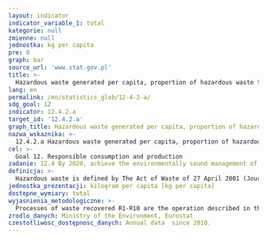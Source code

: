 ```yaml
---
layout: indicator
indicator_variable_1: total
kategorie: null
zmienne: null
jednostka: kg per capita
pre: 0
graph: bar
source_url: 'www.stat.gov.pl'
title: >-
  Hazardous waste generated per capita, proportion of hazardous waste treated and by type of treatment
lang: en
permalink: /en/statistics_glob/12-4-2-a/
sdg_goal: 12
indicator: 12.4.2.a
target_id: '12.4.2.a'
graph_title: Hazardous waste generated per capita, proportion of hazardous waste treated and by type of treatment
nazwa_wskaznika: >-
  12.4.2.a Hazardous waste generated per capita, proportion of hazardous waste treated and by type of treatment
cel: >-
  Goal 12. Responsible consumption and production
zadanie: 12.4 By 2020, achieve the environmentally sound management of chemicals and all wastes throughout their life cycle, in accordance with agreed international frameworks, and significantly reduce their release to air, water and soil in order to minimize their adverse impacts on human health and the environment
definicja: >-
  Hazardous waste is defined by The Act of Waste of 27 April 2001 (Journal of Laws, No 3) as " any substance or object which the holder discards or intends or is required to discard ", and whose features , which displays one or more of the hazardous properties listed in in Annexes 2A, 2B, 3 and 4 to the above-mentioned Act. These annexes are an integral part of art. 3 sec. 2 of the Act of Waste(1) Amount of hazarous waste generated in the country in kilograms and reported according under applicable law.(2) Ratio of amount hazardous waste exposed to recovery to amount hazardous waste generated in the country.(3) Ratio of amount hazardous waste exposed to dispodal to amount hazardous waste generated in the country.
jednostka_prezentacji: kilogram per capita [kg per capita]
dostepne_wymiary: total
wyjasnienia_metodologiczne: >-
  Processes of waste recovered R1-R10 are the operation described in the list of recovery operations listed in Annex No. 1 to the Act of 14 December 2012 on Waste (Journal of Laws 2013, item 21).Processes of waste disposal D1-D12 are the operations described in the list of disposal operations listed in Annex No. 2 to the Act of 14 December 2012 on waste (Journal of Laws 2013, item 21).The percentage is calculated as the ratio of the mass of waste recovered, conditioned waste to waste generated.
zrodlo_danych: Ministry of the Environment, Eurostat
czestotliwosc_dostępnosc_danych: Annual data  since 2010.
---
```

